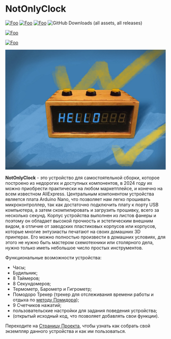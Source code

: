 
# NotOnlyClock

[![Foo](https://img.shields.io/badge/Website-Wiki.IronMesh.ru-blue.svg?style=flat-square)](https://wiki.ironmesh.ru/) 
[![Foo](https://img.shields.io/badge/Website-Cтраница_Проекта-blue.svg?style=flat-square)](https://wiki.ironmesh.ru/personal_blog:diy:not-only-clock:last-version:main) 
[![Foo](https://img.shields.io/badge/%F0%9F%AA%99-%d0%90%d0%b2%d1%82%d0%be%d1%80%d1%83%20%d0%bd%d0%b0%20%d0%ba%d0%be%d1%84%d0%b5-important.svg?style=flat-square)](https://ironmesh.ru/ru/other/support-projects)
![GitHub Downloads (all assets, all releases)](https://img.shields.io/github/downloads/iron-mesh/NotOnlyClock/total?style=flat-square&label=%D0%97%D0%B0%D0%B3%D1%80%D1%83%D0%B7%D0%BE%D0%BA)


[![Foo](https://img.shields.io/discord/1042751086093684736?style=flat-square&label=%D0%A4%D0%BE%D1%80%D1%83%D0%BC)](https://discord.gg/h7Mmwg2DcZ) 

[![Foo](https://img.shields.io/badge/ПОДПИСАТЬСЯ-НА%20ОБНОВЛЕНИЯ-brightgreen.svg?style=social&logo=telegram&color=blue)](https://t.me/ironmesh_studio_rus)



<img src="imgs/NOT ONLY CLOCK preview.jpg" >

 **NotOnlyClock** - это устройство для самостоятельной сборки, которое построено из недорогих и доступных компонентов, в 2024 году их можно приобрести практически на любом маркетплейсе, и конечно на всем известном AliExpress. Центральным компонентом устройства является плата Arduino Nano, что позволяет нам легко прошивать микроконтроллер, так как достаточно подключить плату к порту USB компьютера, а затем скомпилировать и загрузить прошивку, всего за несколько секунд. Корпус устройства выполнен из листов фанеры и поэтому он обладает высокой прочность и эстетическим внешним видом, в отличие от заводских пластиковых корпусов или корпусов, которые многие энтузиасты печатают на своих домашних 3D принтерах. Его можно полностью произвести в домашних условиях, для этого не нужно быть мастером схемотехники или столярного дела, нужно только иметь небольшое число простых инструментов.
 
Функциональные возможности устройства:

- Часы;
- Будильник;
- 8 Таймеров;    
- 8 Секундомеров;
- Термометр, Барометр и Гигрометр;
- Помодоро Трекер (трекер для отслеживания времени работы и отдыха по [методу Помидора](https://ru.wikipedia.org/wiki/Метод_помидора)); 
- 9 Счетчиков нажатий;
- пользовательские настройки для задания поведения устройства;
- (открытый исходный код, что позволяет добавлять свои функции).

Переходите на [Страницу Проекта](https://wiki.ironmesh.ru/personal_blog:diy:not-only-clock:last-version:main), чтобы узнать как собрать свой экземпляр данного устройства и как им пользоваться.
